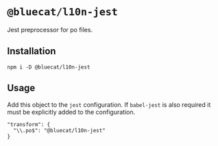 # `@bluecat/l10n-jest`

Jest preprocessor for po files.

## Installation

```shell
npm i -D @bluecat/l10n-jest
```

## Usage

Add this object to the `jest` configuration. If `babel-jest` is also required it must be explicitly added to the configuration.

```
"transform": {
  "\\.po$": "@bluecat/l10n-jest"
}
```
